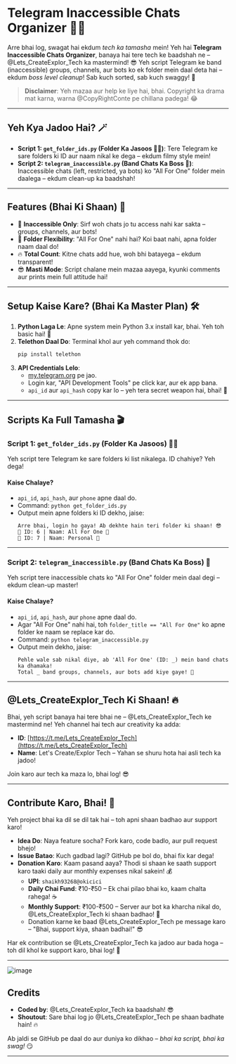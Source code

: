 # Telegram Inaccessible Chats Organizer 🚫✨

Arre bhai log, swagat hai ekdum *tech ka tamasha* mein! Yeh hai **Telegram Inaccessible Chats Organizer**, banaya hai tere tech ke baadshah ne – @Lets_CreateExplor_Tech ka mastermind! 😎 Yeh script Telegram ke band (inaccessible) groups, channels, aur bots ko ek folder mein daal deta hai – ekdum *boss level cleanup*! Sab kuch sorted, sab kuch swaggy! 💪

> **Disclaimer**: Yeh mazaa aur help ke liye hai, bhai. Copyright ka drama mat karna, warna @CopyRightConte pe chillana padega! 😂

---

## Yeh Kya Jadoo Hai? 🪄
- **Script 1: `get_folder_ids.py` (Folder Ka Jasoos 🕵️‍♂️)**: Tere Telegram ke sare folders ki ID aur naam nikal ke dega – ekdum filmy style mein!
- **Script 2: `telegram_inaccessible.py` (Band Chats Ka Boss 💪)**: Inaccessible chats (left, restricted, ya bots) ko "All For One" folder mein daalega – ekdum clean-up ka baadshah!

---

## Features (Bhai Ki Shaan) 🌟
- 🚫 **Inaccessible Only**: Sirf woh chats jo tu access nahi kar sakta – groups, channels, aur bots!
- 🎯 **Folder Flexibility**: "All For One" nahi hai? Koi baat nahi, apna folder naam daal do!
- 🔥 **Total Count**: Kitne chats add hue, woh bhi batayega – ekdum transparent!
- 😎 **Masti Mode**: Script chalane mein mazaa aayega, kyunki comments aur prints mein full attitude hai!

---

## Setup Kaise Kare? (Bhai Ka Master Plan) 🛠️
1. **Python Laga Le**: Apne system mein Python 3.x install kar, bhai. Yeh toh basic hai! 🐍
2. **Telethon Daal Do**: Terminal khol aur yeh command thok do:
   ```bash
   pip install telethon
   ```
3. **API Credentials Lelo**:  
   - [my.telegram.org](https://my.telegram.org) pe jao.  
   - Login kar, "API Development Tools" pe click kar, aur ek app bana.  
   - `api_id` aur `api_hash` copy kar lo – yeh tera secret weapon hai, bhai! 🔑

---

## Scripts Ka Full Tamasha 🎬

### Script 1: `get_folder_ids.py` (Folder Ka Jasoos) 🕵️‍♂️
Yeh script tere Telegram ke sare folders ki list nikalega. ID chahiye? Yeh dega!

#### Kaise Chalaye?
- `api_id`, `api_hash`, aur `phone` apne daal do.  
- Command: `python get_folder_ids.py`  
- Output mein apne folders ki ID dekho, jaise:  
  ```
  Arre bhai, login ho gaya! Ab dekhte hain teri folder ki shaan! 😎
  🎯 ID: 6 | Naam: All For One 🎯
  🎯 ID: 7 | Naam: Personal 🎯
  ```

---

### Script 2: `telegram_inaccessible.py` (Band Chats Ka Boss) 💪
Yeh script tere inaccessible chats ko "All For One" folder mein daal degi – ekdum clean-up master!

#### Kaise Chalaye?
- `api_id`, `api_hash`, aur `phone` apne daal do.  
- Agar "All For One" nahi hai, toh `folder_title == "All For One"` ko apne folder ke naam se replace kar do.  
- Command: `python telegram_inaccessible.py`  
- Output mein dekho, jaise:  
  ```
  Pehle wale sab nikal diye, ab 'All For One' (ID: _) mein band chats ka dhamaka!
  Total _ band groups, channels, aur bots add kiye gaye! 🎉
  ```

---

## @Lets_CreateExplor_Tech Ki Shaan! 🔥
Bhai, yeh script banaya hai tere bhai ne – @Lets_CreateExplor_Tech ke mastermind ne! Yeh channel hai tech aur creativity ka adda:  

- **ID**: [https://t.me/Lets_CreateExplor_Tech](https://t.me/Lets_CreateExplor_Tech)  
- **Name**: Let's Create/Explor Tech – Yahan se shuru hota hai asli tech ka jadoo!  

Join karo aur tech ka maza lo, bhai log! 😎

---

## Contribute Karo, Bhai! 🤝
Yeh project bhai ka dil se dil tak hai – toh apni shaan badhao aur support karo!  

- **Idea Do**: Naya feature socha? Fork karo, code badlo, aur pull request bhejo!  
- **Issue Batao**: Kuch gadbad lagi? GitHub pe bol do, bhai fix kar dega!  
- **Donation Karo**: Kaam pasand aaya? Thodi si shaan ke saath support karo taaki daily aur monthly expenses nikal sakein! 💰  
  - **UPI**: `shaikh93268@okicici` 
  - **Daily Chai Fund**: ₹10-₹50 – Ek chai pilao bhai ko, kaam chalta rahega! ☕  
  - **Monthly Support**: ₹100-₹500 – Server aur bot ka kharcha nikal do, @Lets_CreateExplor_Tech ki shaan badhao! 🌟  
  - Donation karne ke baad @Lets_CreateExplor_Tech pe message karo – "Bhai, support kiya, shaan badhai!" 😎  

Har ek contribution se @Lets_CreateExplor_Tech ka jadoo aur bada hoga – toh dil khol ke support karo, bhai log! 🙏

---
![image](https://github.com/user-attachments/assets/c00f47e2-757c-475c-af73-8ebd0c577718)

## Credits
- **Coded by**: @Lets_CreateExplor_Tech ka baadshah! 😎  
- **Shoutout**: Sare bhai log jo @Lets_CreateExplor_Tech pe shaan badhate hain! 🔥  

Ab jaldi se GitHub pe daal do aur duniya ko dikhao – *bhai ka script, bhai ka swag!* 😏

---
